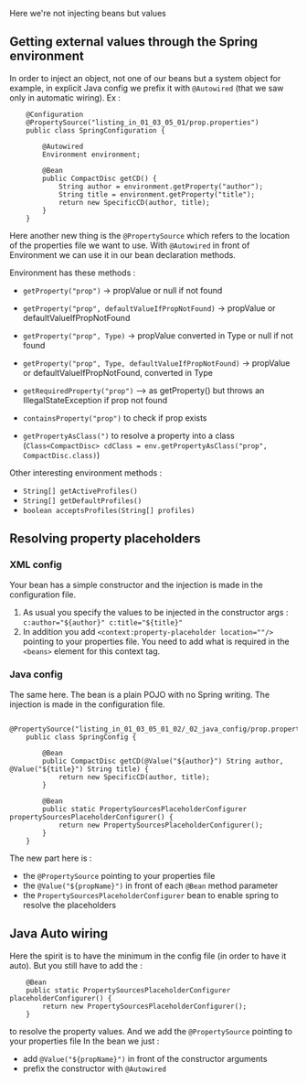 Here we're not injecting beans but values

## Getting external values through the Spring environment

In order to inject an object, not one of our beans but a system object for example, in explicit Java config we prefix it with ```@Autowired``` (that we saw only in automatic wiring).
Ex : 
```
    @Configuration
    @PropertySource("listing_in_01_03_05_01/prop.properties")
    public class SpringConfiguration {

        @Autowired
        Environment environment;

        @Bean
        public CompactDisc getCD() {
            String author = environment.getProperty("author");
            String title = environment.getProperty("title");
            return new SpecificCD(author, title);
        }
    }
```
Here another new thing is the ```@PropertySource``` which refers to the location of the properties file we want to use.
With ```@Autowired``` in front of Environment we can use it in our bean declaration methods.

Environment has these methods :
* ```getProperty("prop")``` -> propValue or null if not found
* ```getProperty("prop", defaultValueIfPropNotFound)``` -> propValue or defaultValueIfPropNotFound
* ```getProperty("prop", Type)``` -> propValue converted in Type or null if not found
* ```getProperty("prop", Type, defaultValueIfPropNotFound)``` -> propValue or defaultValueIfPropNotFound, converted in Type

* ```getRequiredProperty("prop")``` --> as getProperty() but throws an IllegalStateException if prop not found

* ```containsProperty("prop")``` to check if prop exists

* ```getPropertyAsClass(")``` to resolve a property into a class (```Class<CompactDisc> cdClass = env.getPropertyAsClass("prop", CompactDisc.class)```)

Other interesting environment methods :
* ```String[] getActiveProfiles()```
* ```String[] getDefaultProfiles()```
* ```boolean acceptsProfiles(String[] profiles)```

## Resolving property placeholders

### XML config

Your bean has a simple constructor and the injection is made in the configuration file.

1. As usual you specify the values to be injected in the constructor args : ```c:author="${author}" c:title="${title}"```
2. In addition you add ```<context:property-placeholder location=""/>``` pointing to your properties file. You need to add what is required in the ```<beans>``` element for this context tag.

### Java config

The same here. The bean is a plain POJO with no Spring writing. The injection is made in the configuration file.
```
    @PropertySource("listing_in_01_03_05_01_02/_02_java_config/prop.properties")
    public class SpringConfig {
    
        @Bean
        public CompactDisc getCD(@Value("${author}") String author, @Value("${title}") String title) {
            return new SpecificCD(author, title);
        }
    
        @Bean
        public static PropertySourcesPlaceholderConfigurer propertySourcesPlaceholderConfigurer() {
            return new PropertySourcesPlaceholderConfigurer();
        }
    }
```
The new part here is :
* the ```@PropertySource``` pointing to your properties file
* the ```@Value("${propName}")``` in front of each ```@Bean``` method parameter
* the ```PropertySourcesPlaceholderConfigurer``` bean to enable spring to resolve the placeholders

Java Auto wiring
----------------
Here the spirit is to have the minimum in the config file (in order to have it auto). But you still have to add the :
```
    @Bean
    public static PropertySourcesPlaceholderConfigurer placeholderConfigurer() {
        return new PropertySourcesPlaceholderConfigurer();
    }
```
to resolve the property values.
And we add the ```@PropertySource``` pointing to your properties file
In the bean we just :
* add ```@Value("${propName}")``` in front of the constructor arguments
* prefix the constructor with ```@Autowired```
